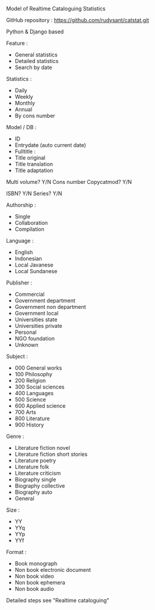 Model of Realtime Cataloguing Statistics

GitHub repository : https://github.com/rudysant/catstat.git 

Python & Django based

Feature :
- General statistics
- Detailed statistics
- Search by date

Statistics :
- Daily
- Weekly
- Monthly
- Annual
- By cons number

Model / DB :
- ID
- Entrydate (auto current date)
- Fulltitle :
- Title original
- Title translation
- Title adaptation

Multi volume? Y/N
Cons number
Copycatmod? Y/N

ISBN? Y/N
Series? Y/N

Authorship :
- Single 
- Collaboration
- Compilation

Language :
- English
- Indonesian
- Local Javanese
- Local Sundanese

Publisher :
- Commercial
- Government department
- Government non department
- Government local
- Universities state
- Universities private
- Personal
- NGO foundation
- Unknown

Subject :
- 000 General works
- 100 Philosophy
- 200 Religion
- 300 Social sciences
- 400 Languages
- 500 Science
- 600 Applied science
- 700 Arts
- 800 Literature
- 900 History

Genre :
- Literature fiction novel
- Literature fiction short stories
- Literature poetry
- Literature folk
- Literature criticism
- Biography single
- Biography collective
- Biography auto
- General

Size :
- YY
- YYq
- YYp
- YYf

Format :
- Book monograph
- Non book electronic document
- Non book video
- Non book ephemera
- Non book audio

Detailed steps see "Realtime cataloguing"



 



